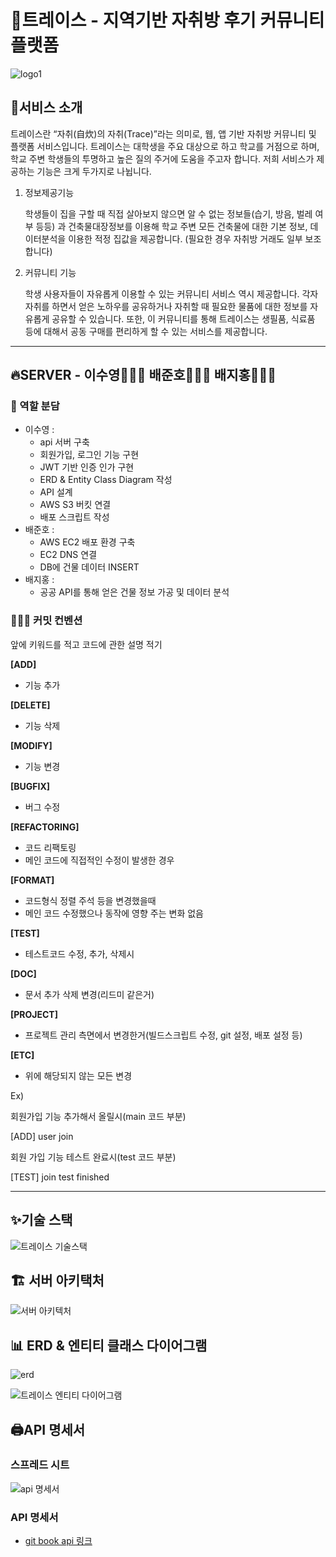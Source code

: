 # 🏡트레이스 - 지역기반 자취방 후기 커뮤니티 플랫폼

![logo1](https://user-images.githubusercontent.com/40594564/102929876-c0065100-44de-11eb-9fc4-f5489f485df2.png)

## 🤔서비스 소개

트레이스란 “자취(自炊)의 자취(Trace)”라는 의미로, 웹, 앱 기반 자취방 커뮤니티 및 플랫폼 서비스입니다. 트레이스는 대학생을 주요 대상으로 하고 학교를 거점으로 하며, 학교 주변 학생들의 투명하고 높은 질의 주거에 도움을 주고자 합니다. 저희 서비스가 제공하는 기능은 크게 두가지로 나뉩니다.

1) 정보제공기능

    학생들이 집을 구할 때 직접 살아보지 않으면 알 수 없는 정보들(습기, 방음, 벌레 여부 등등) 과 건축물대장정보를 이용해 학교 주변 모든 건축물에 대한 기본 정보, 데이터분석을 이용한 적정 집값을 제공합니다. (필요한 경우 자취방 거래도 일부 보조합니다)

2) 커뮤니티 기능

    학생 사용자들이 자유롭게 이용할 수 있는 커뮤니티 서비스 역시 제공합니다. 각자 자취를 하면서 얻은 노하우를 공유하거나 자취할 때 필요한 물품에 대한 정보를 자유롭게 공유할 수 있습니다. 또한, 이 커뮤니티를 통해 트레이스는 생필품, 식료품 등에 대해서 공동 구매를 편리하게 할 수 있는 서비스를 제공합니다. 

---

## 🔥SERVER - 이수영👨🏻‍💻 배준호👨🏻‍🔧 배지홍👨🏻‍🏫

### 🤼 역할 분담

- 이수영 :
    - api 서버 구축 
    - 회원가입, 로그인 기능 구현
    - JWT 기반 인증 인가 구현
    - ERD & Entity Class Diagram 작성 
    - API 설계 
    - AWS S3 버킷 연결
    - 배포 스크립트 작성
- 배준호 : 
    - AWS EC2 배포 환경 구축 
    - EC2 DNS 연결 
    - DB에 건물 데이터 INSERT
- 배지홍 : 
    - 공공 API를 통해 얻은 건물 정보 가공 및 데이터 분석

### 🙆🏻‍♂️ 커밋 컨벤션

앞에 키워드를 적고 코드에 관한 설명 적기

**[ADD]**

- 기능 추가

**[DELETE]**

- 기능 삭제

**[MODIFY]**

- 기능 변경

**[BUGFIX]**

- 버그 수정

**[REFACTORING]**

- 코드 리팩토링
- 메인 코드에 직접적인 수정이 발생한 경우

**[FORMAT]**

- 코드형식 정렬 주석 등을 변경했을때
- 메인 코드 수정했으나 동작에 영향 주는 변화 없음

**[TEST]**

- 테스트코드 수정, 추가, 삭제시

**[DOC]**

- 문서 추가 삭제 변경(리드미 같은거)

**[PROJECT]**

- 프로젝트 관리 측면에서 변경한거(빌드스크립트 수정, git 설정, 배포 설정 등)

**[ETC]**

- 위에 해당되지 않는 모든 변경

Ex)

회원가입 기능 추가해서 올릴시(main 코드 부분)

[ADD] user join

회원 가입 기능 테스트 완료시(test 코드 부분)

[TEST] join test finished
    
---

## ✨기술 스택

![트레이스 기술스택](https://user-images.githubusercontent.com/40594564/102929972-efb55900-44de-11eb-8b9d-785660d707f2.png)

## 🏗️ 서버 아키택처

![서버 아키텍처](https://user-images.githubusercontent.com/40594564/102990179-4dd35200-455a-11eb-8f82-d07ea7c5f359.png)

## 📊 ERD & 엔티티 클래스 다이어그램

![erd](https://user-images.githubusercontent.com/40594564/102948321-17211b80-4509-11eb-9d8f-915106566476.png)

![트레이스 엔티티 다이어그램](https://user-images.githubusercontent.com/40594564/102930019-05c31980-44df-11eb-90cd-6b3e1f4e55ff.jpg)

## 🖨️API 명세서

### 스프레드 시트

![api 명세서](https://user-images.githubusercontent.com/40594564/103158189-9b6fe900-47fe-11eb-83e1-dceb732858a8.png)

### API 명세서

- [git book api 링크](https://syleemk.gitbook.io/trace/)